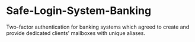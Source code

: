 # Safe-Login-System-Banking
Two-factor authentication for banking systems which agreed to create and provide dedicated clients' mailboxes with unique aliases.

